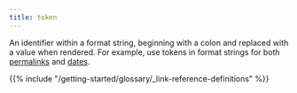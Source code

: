 ```yaml
---
title: token
---
```


An identifier within a format string, beginning with a colon and replaced with a value when rendered. For example, use tokens in format strings for both [permalinks](/content-management/urls/#permalinks) and [dates](/functions/time/format/#localization).

{{% include "/getting-started/glossary/_link-reference-definitions" %}}
